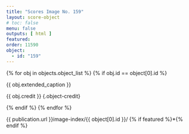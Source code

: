 ```yaml
---
title: "Scores Image No. 159"
layout: score-object
# toc: false
menu: false
outputs: [ html ]
featured: 
order: 11590
object:
  - id: "159"
---
```


{% for obj in objects.object_list %}
{% if obj.id == object[0].id %}

{{ obj.extended_caption }}

{{ obj.credit }} {.object-credit}

{% endif %}
{% endfor %}

<div class="object-credit object-url is-print-only">

{{ publication.url }}image-index/{{ object[0].id }}/ {% if featured %}*{% endif %}

</div>
